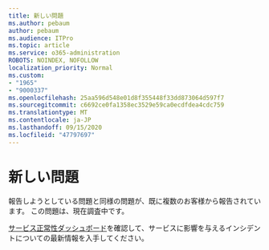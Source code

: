 ```yaml
---
title: 新しい問題
ms.author: pebaum
author: pebaum
ms.audience: ITPro
ms.topic: article
ms.service: o365-administration
ROBOTS: NOINDEX, NOFOLLOW
localization_priority: Normal
ms.custom:
- "1965"
- "9000337"
ms.openlocfilehash: 25aa596d548e01d8f355448f33dd873064d597f7
ms.sourcegitcommit: c6692ce0fa1358ec3529e59ca0ecdfdea4cdc759
ms.translationtype: MT
ms.contentlocale: ja-JP
ms.lasthandoff: 09/15/2020
ms.locfileid: "47797697"
---
```

# <a name="emerging-issue"></a>新しい問題

報告しようとしている問題と同様の問題が、既に複数のお客様から報告されています。 この問題は、現在調査中です。

[サービス正常性ダッシュボード](https://admin.microsoft.com/adminportal/home#/servicehealth)を確認して、サービスに影響を与えるインシデントについての最新情報を入手してください。